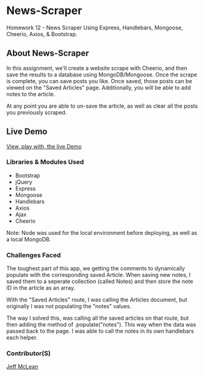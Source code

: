 # News-Scraper
Homework 12 - News Scraper Using Express, Handlebars, Mongoose, Cheerio, Axios, &amp; Bootstrap.

## About News-Scraper
In this assignment, we'll create a website scrape with Cheerio, and then save the results to a database using MongoDB/Mongoose. Once the scrape is complete, you can save posts you like. Once saved, those posts can be viewed on the "Saved Articles" page. Additionally, you will be able to add notes to the article. 

At any point you are able to un-save the article, as well as clear all the posts you previously scraped. 

## Live Demo
[View, play with, the live Demo](https://boiling-plains-97145.herokuapp.com/)

### Libraries & Modules Used

* Bootstrap
* jQuery
* Express
* Mongoose
* Handlebars
* Axios
* Ajax
* Cheerio

Note: Node was used for the local environment before deploying, as well as a local MongoDB. 

### Challenges Faced

The toughest part of this app, we getting the comments to dynamically populate with the corresponding saved Article. When saving new notes, I saved them to a seperate collection (called Notes) and then store the note ID in the article as an array. 

With the "Saved Articles" route, I was calling the Articles document, but originally I was not populating the "notes" values. 

The way I solved this, was calling all the saved articles on that route, but then adding the method of .populate("notes"). This way when the data was passed back to the page. I was able to call the notes in its own handlebars each helper. 

### Contributor(S)
[Jeff McLean](http://jeffreymclean.com)
